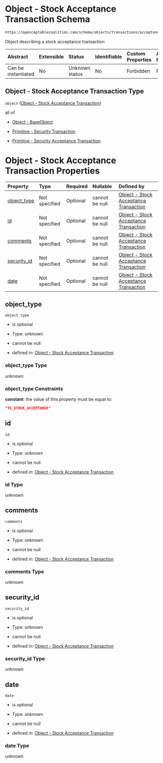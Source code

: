 # Object - Stock Acceptance Transaction Schema

```txt
https://opencaptablecoalition.com/schema/objects/transactions/acceptance/stock_acceptance
```

Object describing a stock acceptance transaction

| Abstract            | Extensible | Status         | Identifiable | Custom Properties | Additional Properties | Access Restrictions | Defined In                                                                                                                     |
| :------------------ | :--------- | :------------- | :----------- | :---------------- | :-------------------- | :------------------ | :----------------------------------------------------------------------------------------------------------------------------- |
| Can be instantiated | No         | Unknown status | No           | Forbidden         | Forbidden             | none                | [StockAcceptance.schema.json](../../schema/objects/transactions/acceptance/StockAcceptance.schema.json "open original schema") |

## Object - Stock Acceptance Transaction Type

`object` ([Object - Stock Acceptance Transaction](stockacceptance.md))

all of

*   [Object - BaseObject](issuer-allof-object---baseobject.md "check type definition")

*   [Primitive - Security Transaction](convertibletransfer-allof-primitive---security-transaction.md "check type definition")

*   [Primitive - Security Acceptance Transaction](convertibleacceptance-allof-primitive---security-acceptance-transaction.md "check type definition")

# Object - Stock Acceptance Transaction Properties

| Property                    | Type          | Required | Nullable       | Defined by                                                                                                                                                                                             |
| :-------------------------- | :------------ | :------- | :------------- | :----------------------------------------------------------------------------------------------------------------------------------------------------------------------------------------------------- |
| [object_type](#object_type) | Not specified | Optional | cannot be null | [Object - Stock Acceptance Transaction](stockacceptance-properties-object_type.md "https://opencaptablecoalition.com/schema/objects/transactions/acceptance/stock_acceptance#/properties/object_type") |
| [id](#id)                   | Not specified | Optional | cannot be null | [Object - Stock Acceptance Transaction](stockacceptance-properties-id.md "https://opencaptablecoalition.com/schema/objects/transactions/acceptance/stock_acceptance#/properties/id")                   |
| [comments](#comments)       | Not specified | Optional | cannot be null | [Object - Stock Acceptance Transaction](stockacceptance-properties-comments.md "https://opencaptablecoalition.com/schema/objects/transactions/acceptance/stock_acceptance#/properties/comments")       |
| [security_id](#security_id) | Not specified | Optional | cannot be null | [Object - Stock Acceptance Transaction](stockacceptance-properties-security_id.md "https://opencaptablecoalition.com/schema/objects/transactions/acceptance/stock_acceptance#/properties/security_id") |
| [date](#date)               | Not specified | Optional | cannot be null | [Object - Stock Acceptance Transaction](stockacceptance-properties-date.md "https://opencaptablecoalition.com/schema/objects/transactions/acceptance/stock_acceptance#/properties/date")               |

## object_type



`object_type`

*   is optional

*   Type: unknown

*   cannot be null

*   defined in: [Object - Stock Acceptance Transaction](stockacceptance-properties-object_type.md "https://opencaptablecoalition.com/schema/objects/transactions/acceptance/stock_acceptance#/properties/object_type")

### object_type Type

unknown

### object_type Constraints

**constant**: the value of this property must be equal to:

```json
"TX_STOCK_ACCEPTANCE"
```

## id



`id`

*   is optional

*   Type: unknown

*   cannot be null

*   defined in: [Object - Stock Acceptance Transaction](stockacceptance-properties-id.md "https://opencaptablecoalition.com/schema/objects/transactions/acceptance/stock_acceptance#/properties/id")

### id Type

unknown

## comments



`comments`

*   is optional

*   Type: unknown

*   cannot be null

*   defined in: [Object - Stock Acceptance Transaction](stockacceptance-properties-comments.md "https://opencaptablecoalition.com/schema/objects/transactions/acceptance/stock_acceptance#/properties/comments")

### comments Type

unknown

## security_id



`security_id`

*   is optional

*   Type: unknown

*   cannot be null

*   defined in: [Object - Stock Acceptance Transaction](stockacceptance-properties-security_id.md "https://opencaptablecoalition.com/schema/objects/transactions/acceptance/stock_acceptance#/properties/security_id")

### security_id Type

unknown

## date



`date`

*   is optional

*   Type: unknown

*   cannot be null

*   defined in: [Object - Stock Acceptance Transaction](stockacceptance-properties-date.md "https://opencaptablecoalition.com/schema/objects/transactions/acceptance/stock_acceptance#/properties/date")

### date Type

unknown
